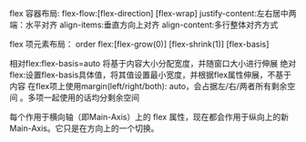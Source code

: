 flex 容器布局:
flex-flow:[flex-direction] [flex-wrap]
justify-content:左右居中两端：水平对齐
align-items:垂直方向上对齐
align-content:多行整体对齐方式

flex 项元素布局：
order
flex:[flex-grow(0)] [flex-shrink(1)] [flex-basis]

相对flex:flex-basis=auto 将基于内容大小分配宽度，并随窗口大小进行伸展
绝对flex:设置flex-basis具体值，将其值设置最小宽度，并根据flex属性伸展，不基于内容
在flex项上使用margin(left/right/both): auto，会占据左/右/两者所有剩余空间 。多项一起使用的话均分剩余空间

每个作用于横向轴（即Main-Axis）上的 flex 属性，现在都会作用于纵向上的新Main-Axis。它只是在方向上的一个切换。
